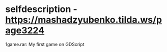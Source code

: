  # selfdescription - https://mashadzyubenko.tilda.ws/page3224
 1game.rar: My first game on GDScript
 

